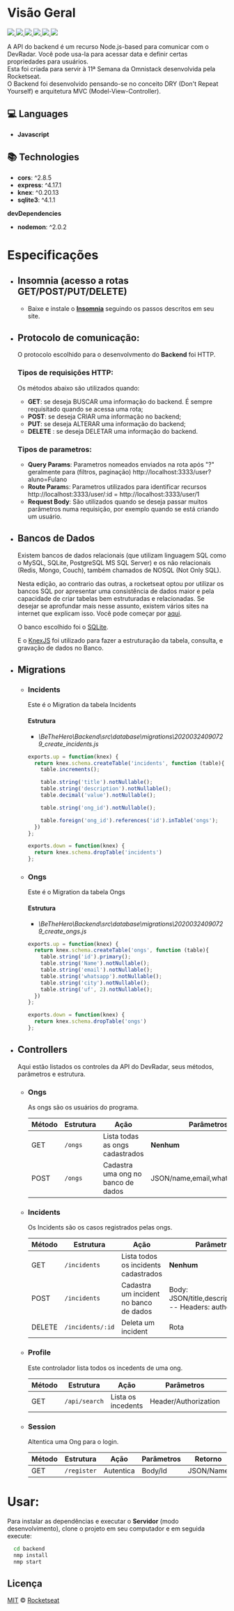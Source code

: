 # Visão Geral
<p align="justify">
  <a aria-label="Versão do Node" href="https://github.com/nodejs/node/blob/master/doc/changelogs/CHANGELOG_V12.md#12.14.1">
    <img src="https://img.shields.io/badge/node.js@lts-12.14.1-informational?logo=Node.JS"></img>
</a>
  <a aria-label="express" href="https://github.com/expressjs/expresss">
    <img src="https://img.shields.io/badge/Express-4.17.1-informational?logo=expressjs"></img>
  </a>
  <a aria-label="cors" href="https://github.com/expressjs/expresss">
    <img src="https://img.shields.io/badge/Cors-2.8.5-informational?logo=cors"></img>
  </a>
  <a aria-label="SQLite" href="https://github.com/sqlite/sqlite">
    <img src="https://img.shields.io/badge/SQLite3-4.1.1-informational?logo=sql"></img>
  </a>
  <a aria-label="knex" href="https://github.com/Automattic/mongoose/blob/master/History.md#user-content-587--2020-01-10">
    <img src="https://img.shields.io/badge/knex.js-0.20.13-informational?logo=knex"></img>
  </a>
  <a aria-label="Dia 3 de 5" href="https://rocketseat.com.br/week-10/aulas#2">
    <img src="https://img.shields.io/badge/Dia-2-green"></img>
  </a>
</p>

A API do backend é um recurso Node.js-based para comunicar com o DevRadar. Você pode usa-la para acessar data e definir certas propriedades para usuários.  
Esta foi criada para servir à 11ª Semana da Omnistack desenvolvida pela Rocketseat.  
O Backend foi desenvolvido pensando-se no conceito DRY (Don't Repeat Yourself) e arquitetura MVC (Model-View-Controller).

## :computer: Languages

- **Javascript**

## :books: Technologies

- **cors**: ^2.8.5
- **express**: ^4.17.1
- **knex**: ^0.20.13
- **sqlite3**: ^4.1.1

**devDependencies**

- **nodemon**: ^2.0.2


# Especificações
- ## Insomnia (acesso a rotas GET/POST/PUT/DELETE)
	- Baixe e instale o **[Insomnia](https://insomnia.rest/ "Insomnia")** seguindo os passos descritos em seu site.

- ## Protocolo de comunicação:
	O protocolo escolhido para o desenvolvmento do **Backend** foi HTTP.
	### Tipos de requisições HTTP:
	Os métodos abaixo são utilizados quando:

	- **GET**: se deseja BUSCAR uma informação do backend. É sempre requisitado quando se acessa uma rota;
	- **POST**: se deseja CRIAR uma informação no backend;
	- **PUT**: se deseja ALTERAR uma informação do backend;
	- **DELETE** : se deseja DELETAR uma informação do backend.

	###  Tipos de parametros:
	- **Query Params**: Parametros nomeados enviados na rota após "?" geralmente para (filtros, paginação)
		 http://localhost:3333/user?aluno=Fulano
	- **Route Param**s: Parametros utilizados para identificar recursos
		 http://localhost:3333/user/:id = http://localhost:3333/user/1
	- **Request Body**: São utilizados quando se deseja passar muitos parâmetros numa requisição, por exemplo quando se está criando um usuário.

- ## Bancos de Dados
	Existem bancos de dados relacionais (que utilizam linguagem SQL como o MySQL, SQLite, PostgreSQL MS SQL Server) e os não relacionais (Redis, Mongo, Couch), também chamados de NOSQL (Not Only SQL).

	Nesta edição, ao contrario das outras, a rocketseat optou por utilizar os bancos SQL por apresentar uma consistência de dados maior e pela capacidade de criar tabelas bem estruturadas e relacionadas. Se desejar se aprofundar mais nesse assunto, existem vários sites na internet que explicam isso. Você pode começar por [aqui](https://www.devmedia.com.br/conceitos-fundamentais-de-banco-de-dados/1649 "aqui").

	O banco escolhido foi o [SQLite](https://github.com/sqlite/sqlite "SQLite").
	
	E o [KnexJS](http://knexjs.org/ "KnexJS") foi utilizado para fazer a estruturação da tabela, consulta, e gravação de dados no Banco.

 - ## Migrations
	- ### Incidents
		Este é o Migration da tabela Incidents

		#### Estrutura
		 - *\BeTheHero\Backend\src\database\migrations\20200324090729_create_incidents.js*

		```js
		exports.up = function(knex) {
		  return knex.schema.createTable('incidents', function (table){
			table.increments();

			table.string('title').notNullable();
			table.string('description').notNullable();
			table.decimal('value').notNullable();

			table.string('ong_id').notNullable();

			table.foreign('ong_id').references('id').inTable('ongs');
		  })
		};

		exports.down = function(knex) {
		  return knex.schema.dropTable('incidents')
		};
		```

	- ### Ongs
		Este é o Migration da tabela Ongs

		#### Estrutura
		 - *\BeTheHero\Backend\src\database\migrations\20200324090729_create_ongs.js*

		```js
		exports.up = function(knex) {
		  return knex.schema.createTable('ongs', function (table){
			table.string('id').primary();
			table.string('Name').notNullable();
			table.string('email').notNullable();
			table.string('whatsapp').notNullable();
			table.string('city').notNullable();
			table.string('uf', 2).notNullable();
		  })
		};

		exports.down = function(knex) {
		  return knex.schema.dropTable('ongs')
		};
		```

- ## Controllers
	Aqui estão listados os controles da API do DevRadar, seus métodos, parâmetros e estrutura.
	- ### Ongs
		As ongs são os usuários do programa.
		
		| Método | Estrutura | Ação | Parâmetros | Retorno |
		|--|--|--|--|--|
		| GET | `/ongs` | Lista todas as ongs cadastrados | **Nenhum** | JSON/Ongs |
		| POST | `/ongs` | Cadastra uma ong no banco de dados | JSON/name,email,whatsapp,city,uf | JSON/Id |

	- ###  Incidents
		Os Incidents são os casos registrados pelas ongs.

		| Método | Estrutura | Ação | Parâmetros | Retorno |
		| ------ | ------ | ------ | ------ | ------ |
		| GET | `/incidents` | Lista todos os incidents cadastrados   | **Nenhum** | JSON/Incident |
		| POST | `/incidents` | Cadastra um incident no banco de dados | Body: JSON/title,description,value -- Headers: authorization| JSON/Id |
		| DELETE | `/incidents/:id` | Deleta um incident | Rota                | 200 OK        |

	- ###  Profile
		Este controlador lista todos os incedents de uma ong.

		| Método | Estrutura | Ação | Parâmetros | Retorno |
		| ------ | ------ | ------ | ------ | ------ |
		| GET | `/api/search` | Lista os incedents | Header/Authorization | JSON/Incedents |

	- ###  Session
		Altentica uma Ong para o login.

		| Método | Estrutura | Ação | Parâmetros | Retorno |
		| ------ | ------ | ------ | ------ | ------ |
		| GET | `/register` | Autentica | Body/Id| JSON/Name |


# Usar:
  Para instalar as dependências e executar o **Servidor** (modo desenvolvimento), clone o projeto em seu computador e em seguida execute:
  ```bash
    cd backend
    nmp install
    nmp start
  ```

## Licença

[MIT](./LICENSE) &copy; [Rocketseat](https://rocketseat.com.br/)
